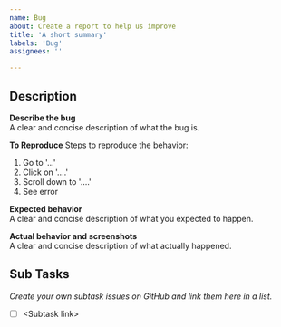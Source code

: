 ```yaml
---
name: Bug
about: Create a report to help us improve
title: 'A short summary'
labels: 'Bug'
assignees: ''

---
```

## Description

**Describe the bug** \
A clear and concise description of what the bug is.

**To Reproduce**
Steps to reproduce the behavior:

1. Go to '...'
2. Click on '....'
3. Scroll down to '....'
4. See error

**Expected behavior** \
A clear and concise description of what you expected to happen.

**Actual behavior and screenshots** \
A clear and concise description of what actually happened.

## Sub Tasks

*Create your own subtask issues on GitHub and link them here in a list.*

- [ ] \<Subtask link>
